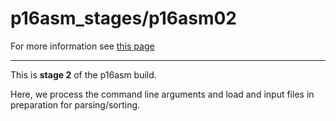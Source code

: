 # p16asm_stages/p16asm02

For more information see [this page](https://mnuiux.github.io/#Blog/Project16-part-3)

---

This is __stage 2__ of the p16asm build.

Here, we process the command line arguments and load
and input files in preparation for parsing/sorting.

